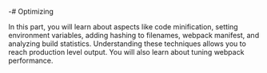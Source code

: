 -# Optimizing

In this part, you will learn about aspects like code minification, setting environment variables, adding hashing to filenames, webpack manifest, and analyzing build statistics. Understanding these techniques allows you to reach production level output. You will also learn about tuning webpack performance.
